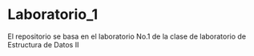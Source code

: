 # Laboratorio_1
El repositorio se basa en el laboratorio No.1 de la clase de laboratorio de Estructura de Datos II
